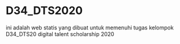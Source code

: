 # D34_DTS2020
ini adalah web statis yang dibuat untuk memenuhi tugas kelompok D34_DTS20
digital talent scholarship 2020
